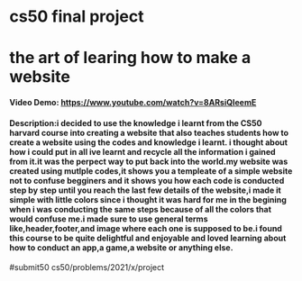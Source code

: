 # cs50 final project
# the art of learing how to make a website
#### Video Demo:  <https://www.youtube.com/watch?v=8ARsiQIeemE>
#### Description:i decided to use the knowledge i learnt from the CS50 harvard course into creating a website that also teaches students how to create a website using the codes and knowledge i learnt. i thought about how i could put in all ive learnt and recycle all the information i gained from it.it was the perpect way to put back into the world.my website was created using mutlple codes,it shows you a templeate of a simple website not to confuse begginers and it shows you how each code is conducted step by step until you reach the last few details of the website,i made it simple with little colors since i thought it was hard for me in the begining when i was conducting the same steps because of all the colors that would confuse me.i made sure to use general terms like,header,footer,and image where each one is supposed to be.i found this course to be quite delightful and enjoyable and loved learning about how to conduct an app,a game,a website or anything else.
#submit50 cs50/problems/2021/x/project

